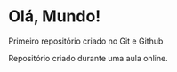 # Olá, Mundo!
Primeiro repositório criado no Git e Github

Repositório criado durante uma aula online.
